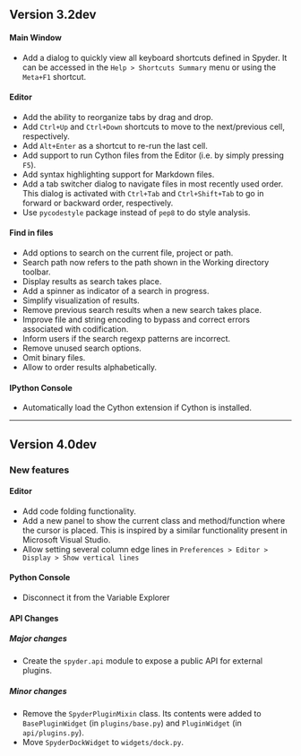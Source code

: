 ## Version 3.2dev

#### Main Window
* Add a dialog to quickly view all keyboard shortcuts defined in Spyder.
  It can be accessed in the `Help > Shortcuts Summary` menu or using
  the `Meta+F1` shortcut.

#### Editor
* Add the ability to reorganize tabs by drag and drop.
* Add `Ctrl+Up` and `Ctrl+Down` shortcuts to move to the next/previous
  cell, respectively.
* Add `Alt+Enter` as a shortcut to re-run the last cell.
* Add support to run Cython files from the Editor (i.e. by simply
  pressing `F5`).
* Add syntax highlighting support for Markdown files.
* Add a tab switcher dialog to navigate files in most recently used
  order. This dialog is activated with `Ctrl+Tab` and
  `Ctrl+Shift+Tab` to go in forward or backward order, respectively.
* Use `pycodestyle` package instead of `pep8` to do style analysis.

#### Find in files

* Add options to search on the current file, project or path.
* Search path now refers to the path shown in the Working directory
  toolbar.
* Display results as search takes place.
* Add a spinner as indicator of a search in progress.
* Simplify visualization of results.
* Remove previous search results when a new search takes place.
* Improve file and string encoding to bypass and correct errors
  associated with codification.
* Inform users if the search regexp patterns are incorrect.
* Remove unused search options.
* Omit binary files.
* Allow to order results alphabetically.


#### IPython Console
* Automatically load the Cython extension if Cython is installed.

----


## Version 4.0dev

### New features

#### Editor
* Add code folding functionality.
* Add a new panel to show the current class and method/function
  where the cursor is placed. This is inspired by a similar
  functionality present in Microsoft Visual Studio. 
* Allow setting several column edge lines in
  `Preferences > Editor > Display > Show vertical lines`  

#### Python Console
* Disconnect it from the Variable Explorer

#### API Changes

##### Major changes
* Create the `spyder.api` module to expose a public API for external
  plugins.

##### Minor changes
* Remove the `SpyderPluginMixin` class. Its contents were added to
  `BasePluginWidget` (in `plugins/base.py`) and `PluginWidget` (in
  `api/plugins.py`).
* Move `SpyderDockWidget` to `widgets/dock.py`.